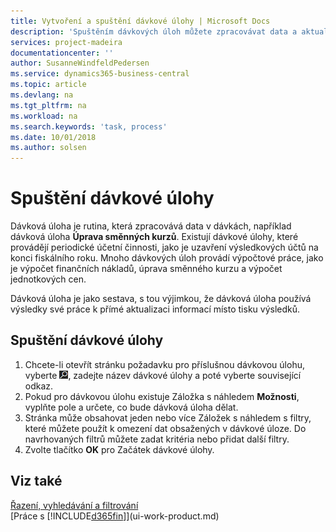 ```yaml
---
title: Vytvoření a spuštění dávkové úlohy | Microsoft Docs
description: 'Spuštěním dávkových úloh můžete zpracovávat data a aktualizovat informace, například provádět pravidelné účetní činnosti nebo provádět výpočty.'
services: project-madeira
documentationcenter: ''
author: SusanneWindfeldPedersen
ms.service: dynamics365-business-central
ms.topic: article
ms.devlang: na
ms.tgt_pltfrm: na
ms.workload: na
ms.search.keywords: 'task, process'
ms.date: 10/01/2018
ms.author: solsen
---
```

# <a name="run-batch-jobs"></a>Spuštění dávkové úlohy
Dávková úloha je rutina, která zpracovává data v dávkách, například dávková úloha **Úprava směnných kurzů**. Existují dávkové úlohy, které provádějí periodické účetní činnosti, jako je uzavření výsledkových účtů na konci fiskálního roku. Mnoho dávkových úloh provádí výpočtové práce, jako je výpočet finančních nákladů, úprava směnného kurzu a výpočet jednotkových cen.

Dávková úloha je jako sestava, s tou výjimkou, že dávková úloha používá výsledky své práce k přímé aktualizaci informací místo tisku výsledků.

## <a name="to-run-a-batch-job"></a>Spuštění dávkové úlohy
1. Chcete-li otevřít stránku požadavku pro příslušnou dávkovou úlohu, vyberte ![Žárovku, která otevře ikonu Řekněte mi](media/ui-search/search_small.png "Řekněte mi co chcete udělat"), zadejte název dávkové úlohy a poté vyberte související odkaz.
2. Pokud pro dávkovou úlohu existuje Záložka s náhledem **Možnosti**, vyplňte pole a určete, co bude dávková úloha dělat.
3. Stránka může obsahovat jeden nebo více Záložek s náhledem s filtry, které můžete použít k omezení dat obsažených v dávkové úloze. Do navrhovaných filtrů můžete zadat kritéria nebo přidat další filtry.
4. Zvolte tlačítko **OK** pro Začátek dávkové úlohy.

## Viz také

[Řazení, vyhledávání a filtrování](ui-enter-criteria-filters.md)  
[Práce s [!INCLUDE[d365fin](includes/d365fin_md.md)]](ui-work-product.md)
